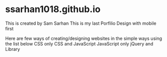 # ssarhan1018.github.io
This is created by Sam Sarhan
This is my last Porfilio Design with mobile first

Here are few ways of creating/designing websites in the simple ways using the list below
    CSS only
    CSS and JavaScript
    JavaScript only
    jQuery and Library
